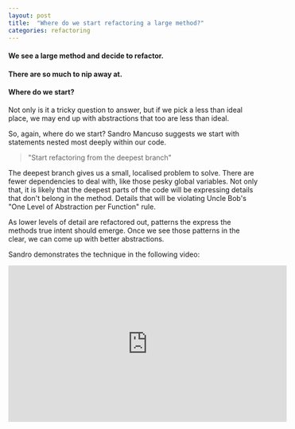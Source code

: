 ```yaml
---
layout: post
title:  "Where do we start refactoring a large method?"
categories: refactoring
---
```


#### We see a large method and decide to refactor.
#### There are so much to nip away at.
#### Where do we start?

Not only is it a tricky question to answer, but if we pick a less than ideal place, we may end up with abstractions that too are less than ideal.

So, again, where do we start?
Sandro Mancuso suggests we start with statements
nested most deeply within our code.

> "Start refactoring from the deepest branch"

The deepest branch gives us a small, localised problem to solve.
There are fewer dependencies to deal with, like those pesky global variables.
Not only that,
it is likely that the deepest parts of the code will be expressing
details that don't belong in the method.
Details that will be violating Uncle Bob's
"One Level of Abstraction per Function" rule.

As lower levels of detail are refactored out,
patterns the express the methods true intent should emerge.
Once we see those patterns in the clear,
we can come up with better abstractions.

Sandro demonstrates the technique in the following video:

<iframe width="560" height="315" src="https://www.youtube.com/embed/_NnElPO5BU0?start=1973" title="YouTube video player" frameborder="0" allow="accelerometer; autoplay; clipboard-write; encrypted-media; gyroscope; picture-in-picture" allowfullscreen></iframe>